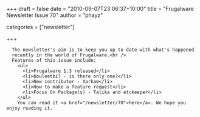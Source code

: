 
+++
draft = false
date = "2010-09-07T23:06:37+10:00"
title = "Frugalware Newsletter Issue 70"
author = "phayz"

categories = ["newsletter"]

+++

      The newsletter's aim is to keep you up to date with what's happened
      recently in the world of Frugalware.<br />
      Features of this issue include:
        <ul>
          <li>Frugalware 1.3 released</li>
          <li>bouleetbil - is there only one?</li>
          <li>New contributor - Xarkam</li>
          <li>How to make a feature request</li>
          <li>Focus On Package(s) - Talika and etckeeper</li>
        </ul>
        You can read it <a href="/newsletter/70">here</a>. We hope you enjoy reading it.
      
    